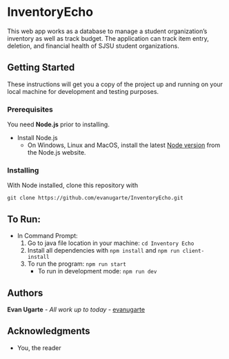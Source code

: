 # InventoryEcho
This web app works as a database to manage a student organization’s inventory as well as track budget. The application can track item entry, deletion, and financial health of SJSU student organizations.

## Getting Started

These instructions will get you a copy of the project up and running on your local machine for development and testing purposes.

### Prerequisites
You need **Node.js** prior to installing.
* Install Node.js
    * On Windows, Linux and MacOS, install the latest [Node version](https://nodejs.org/en/download/) from the Node.js website. 

### Installing

With Node installed, clone this repository with

`git clone https://github.com/evanugarte/InventoryEcho.git`

## To Run:
* In Command Prompt:
    1. Go to java file location in your machine: `cd Inventory Echo`
    2. Install all dependencies with `npm install` and `npm run client-install`
    3. To run the program: `npm run start`
        * To run in development mode: `npm run dev`

## Authors

**Evan Ugarte** - *All work up to today* - [evanugarte](https://github.com/evanugarte)

## Acknowledgments

* You, the reader
